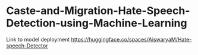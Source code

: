 # Caste-and-Migration-Hate-Speech-Detection-using-Machine-Learning

Link to model deployment
https://huggingface.co/spaces/AiswaryaM/Hate-speech-Detector
